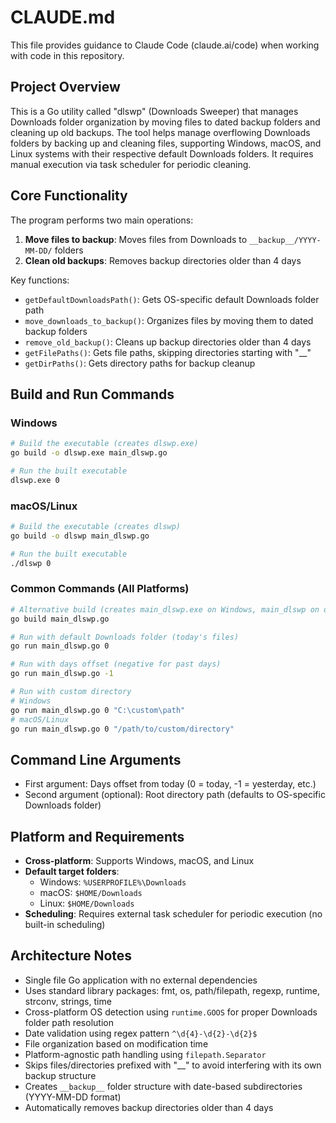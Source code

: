 # CLAUDE.md

This file provides guidance to Claude Code (claude.ai/code) when working with code in this repository.

## Project Overview

This is a Go utility called "dlswp" (Downloads Sweeper) that manages Downloads folder organization by moving files to dated backup folders and cleaning up old backups. The tool helps manage overflowing Downloads folders by backing up and cleaning files, supporting Windows, macOS, and Linux systems with their respective default Downloads folders. It requires manual execution via task scheduler for periodic cleaning.

## Core Functionality

The program performs two main operations:
1. **Move files to backup**: Moves files from Downloads to `__backup__/YYYY-MM-DD/` folders
2. **Clean old backups**: Removes backup directories older than 4 days

Key functions:
- `getDefaultDownloadsPath()`: Gets OS-specific default Downloads folder path
- `move_downloads_to_backup()`: Organizes files by moving them to dated backup folders
- `remove_old_backup()`: Cleans up backup directories older than 4 days
- `getFilePaths()`: Gets file paths, skipping directories starting with "__"
- `getDirPaths()`: Gets directory paths for backup cleanup

## Build and Run Commands

### Windows
```bash
# Build the executable (creates dlswp.exe)
go build -o dlswp.exe main_dlswp.go

# Run the built executable
dlswp.exe 0
```

### macOS/Linux
```bash
# Build the executable (creates dlswp)
go build -o dlswp main_dlswp.go

# Run the built executable
./dlswp 0
```

### Common Commands (All Platforms)
```bash
# Alternative build (creates main_dlswp.exe on Windows, main_dlswp on others)
go build main_dlswp.go

# Run with default Downloads folder (today's files)
go run main_dlswp.go 0

# Run with days offset (negative for past days)
go run main_dlswp.go -1

# Run with custom directory
# Windows
go run main_dlswp.go 0 "C:\custom\path"
# macOS/Linux
go run main_dlswp.go 0 "/path/to/custom/directory"
```

## Command Line Arguments

- First argument: Days offset from today (0 = today, -1 = yesterday, etc.)
- Second argument (optional): Root directory path (defaults to OS-specific Downloads folder)

## Platform and Requirements

- **Cross-platform**: Supports Windows, macOS, and Linux
- **Default target folders**:
  - Windows: `%USERPROFILE%\Downloads`
  - macOS: `$HOME/Downloads`
  - Linux: `$HOME/Downloads`
- **Scheduling**: Requires external task scheduler for periodic execution (no built-in scheduling)

## Architecture Notes

- Single file Go application with no external dependencies
- Uses standard library packages: fmt, os, path/filepath, regexp, runtime, strconv, strings, time
- Cross-platform OS detection using `runtime.GOOS` for proper Downloads folder path resolution
- Date validation using regex pattern `^\d{4}-\d{2}-\d{2}$`
- File organization based on modification time
- Platform-agnostic path handling using `filepath.Separator`
- Skips files/directories prefixed with "__" to avoid interfering with its own backup structure
- Creates `__backup__` folder structure with date-based subdirectories (YYYY-MM-DD format)
- Automatically removes backup directories older than 4 days